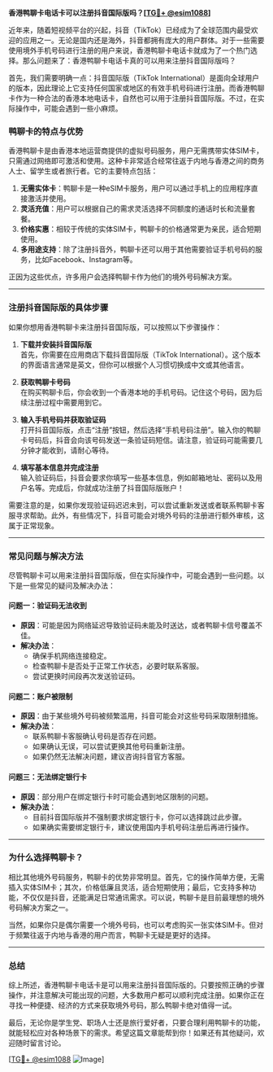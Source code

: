 **香港鸭聊卡电话卡可以注册抖音国际版吗？[[TG💪+ @esim1088](https://t.me/s/esim1088)]**

近年来，随着短视频平台的兴起，抖音（TikTok）已经成为了全球范围内最受欢迎的应用之一。无论是国内还是海外，抖音都拥有庞大的用户群体。对于一些需要使用境外手机号码进行注册的用户来说，香港鸭聊卡电话卡就成为了一个热门选择。那么问题来了：香港鸭聊卡电话卡真的可以用来注册抖音国际版吗？

首先，我们需要明确一点：抖音国际版（TikTok International）是面向全球用户的版本，因此理论上它支持任何国家或地区的有效手机号码进行注册。而香港鸭聊卡作为一种合法的香港本地电话卡，自然也可以用于注册抖音国际版。不过，在实际操作中，可能会遇到一些小麻烦。

### **鸭聊卡的特点与优势**

香港鸭聊卡是由香港本地运营商提供的虚拟号码服务，用户无需携带实体SIM卡，只需通过网络即可激活和使用。这种卡非常适合经常往返于内地与香港之间的商务人士、留学生或者旅行者。它的主要特点包括：

1. **无需实体卡**：鸭聊卡是一种eSIM卡服务，用户可以通过手机上的应用程序直接激活并使用。
2. **灵活充值**：用户可以根据自己的需求灵活选择不同额度的通话时长和流量套餐。
3. **价格实惠**：相较于传统的实体SIM卡，鸭聊卡的价格通常更为亲民，适合短期使用。
4. **多用途支持**：除了注册抖音外，鸭聊卡还可以用于其他需要验证手机号码的服务，比如Facebook、Instagram等。

正因为这些优点，许多用户会选择鸭聊卡作为他们的境外号码解决方案。

---

### **注册抖音国际版的具体步骤**

如果你想用香港鸭聊卡来注册抖音国际版，可以按照以下步骤操作：

1. **下载并安装抖音国际版**  
   首先，你需要在应用商店下载抖音国际版（TikTok International）。这个版本的界面语言通常是英文，但你可以根据个人习惯切换成中文或其他语言。

2. **获取鸭聊卡号码**  
   在购买鸭聊卡后，你会收到一个香港本地的手机号码。记住这个号码，因为后续注册过程中需要用到它。

3. **输入手机号码并获取验证码**  
   打开抖音国际版，点击“注册”按钮，然后选择“手机号码注册”。输入你的鸭聊卡号码后，抖音会向该号码发送一条验证码短信。请注意，验证码可能需要几分钟才能收到，请耐心等待。

4. **填写基本信息并完成注册**  
   输入验证码后，抖音会要求你填写一些基本信息，例如邮箱地址、密码以及用户名等。完成后，你就成功注册了抖音国际版账户！

需要注意的是，如果你发现验证码迟迟未到，可以尝试重新发送或者联系鸭聊卡客服寻求帮助。此外，有些情况下，抖音可能会对境外号码的注册进行额外审核，这属于正常现象。

---

### **常见问题与解决方法**

尽管鸭聊卡可以用来注册抖音国际版，但在实际操作中，可能会遇到一些问题。以下是一些常见的疑问及解决办法：

#### **问题一：验证码无法收到**
- **原因**：可能是因为网络延迟导致验证码未能及时送达，或者鸭聊卡信号覆盖不佳。
- **解决办法**：
  - 确保手机网络连接稳定。
  - 检查鸭聊卡是否处于正常工作状态，必要时联系客服。
  - 尝试更换时间段再次发送验证码。

#### **问题二：账户被限制**
- **原因**：由于某些境外号码被频繁滥用，抖音可能会对这些号码采取限制措施。
- **解决办法**：
  - 联系鸭聊卡客服确认号码是否存在问题。
  - 如果确认无误，可以尝试更换其他号码重新注册。
  - 如果仍然无法解决问题，建议咨询抖音官方客服。

#### **问题三：无法绑定银行卡**
- **原因**：部分用户在绑定银行卡时可能会遇到地区限制的问题。
- **解决办法**：
  - 目前抖音国际版并不强制要求绑定银行卡，你可以选择跳过此步骤。
  - 如果确实需要绑定银行卡，建议使用国内手机号码注册后再进行操作。

---

### **为什么选择鸭聊卡？**

相比其他境外号码服务，鸭聊卡的优势非常明显。首先，它的操作简单方便，无需插入实体SIM卡；其次，价格低廉且灵活，适合短期使用；最后，它支持多种功能，不仅仅是抖音，还能满足日常通讯需求。可以说，鸭聊卡是目前最理想的境外号码解决方案之一。

当然，如果你只是偶尔需要一个境外号码，也可以考虑购买一张实体SIM卡。但对于频繁往返于内地与香港的用户而言，鸭聊卡无疑是更好的选择。

---

### **总结**

综上所述，香港鸭聊卡电话卡是可以用来注册抖音国际版的。只要按照正确的步骤操作，并注意解决可能出现的问题，大多数用户都可以顺利完成注册。如果你正在寻找一种便捷、经济的方式来获取境外号码，那么鸭聊卡绝对值得一试。

最后，无论你是学生党、职场人士还是旅行爱好者，只要合理利用鸭聊卡的功能，就能轻松应对各种场景下的需求。希望这篇文章能帮到你！如果还有其他疑问，欢迎随时留言讨论。

[[TG💪+ @esim1088](https://t.me/s/esim1088) ![Image](https://i.postimg.cc/4NQfJmqS/Snipaste-2025-05-13-00-14-12.png)]